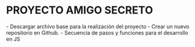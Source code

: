 <h1>PROYECTO AMIGO SECRETO</h1>
- Descargar archivo base para la realización del proyecto
- Crear un nuevo repositorio en Github.
- Secuencia de pasos y funciones para el desarrollo en JS
